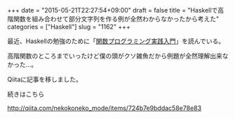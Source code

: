 +++
date = "2015-05-21T22:27:54+09:00"
draft = false
title = "Haskellで高階関数を組み合わせて部分文字列を作る例が全然わからなかったから考えた"
categories = ["Haskell"]
slug = "1162"
+++

最近、Haskellの勉強のために「<a href="http://www.amazon.co.jp/%E9%96%A2%E6%95%B0%E3%83%97%E3%83%AD%E3%82%B0%E3%83%A9%E3%83%9F%E3%83%B3%E3%82%B0%E5%AE%9F%E8%B7%B5%E5%85%A5%E9%96%80-%E2%94%80%E2%94%80%E7%B0%A1%E6%BD%94%E3%81%A7%E3%80%81%E6%AD%A3%E3%81%97%E3%81%84%E3%82%B3%E3%83%BC%E3%83%89%E3%82%92%E6%9B%B8%E3%81%8F%E3%81%9F%E3%82%81%E3%81%AB-WEB-PRESS-plus/dp/4774169269">関数プログラミング実践入門</a>」を読んでいる。

高階関数のところまでいったけど僕の頭がクソ雑魚だから例題が全然理解出来なかった…。



Qiitaに記事を移しました。

続きはこちら

<a href="http://qiita.com/nekokoneko_mode/items/724b7e9bddac58e78e83">http://qiita.com/nekokoneko_mode/items/724b7e9bddac58e78e83</a>
